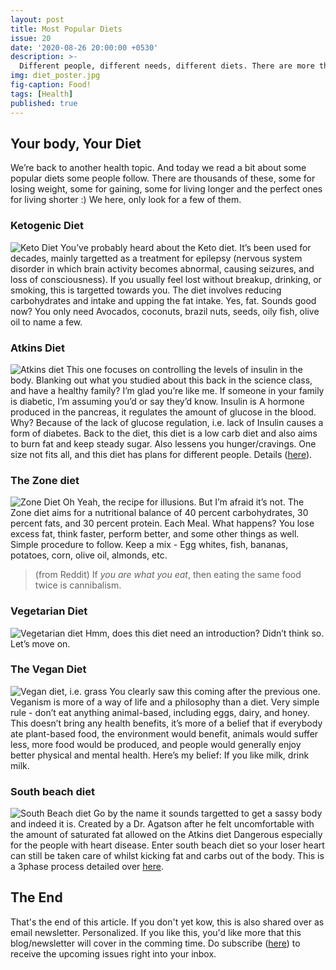 ```yaml
---
layout: post
title: Most Popular Diets
issue: 20
date: '2020-08-26 20:00:00 +0530'
description: >-
  Different people, different needs, different diets. There are more than two and we look at some of the most famous ones.
img: diet_poster.jpg
fig-caption: Food!
tags: [Health]
published: true
---
```

Your body, Your Diet
------

We’re back to another health topic. And today we read a bit about some popular diets some people follow. There are thousands of these, some for losing weight, some for gaining, some for living longer and the perfect ones for living shorter :)
We here, only look for a few of them.

### Ketogenic Diet
![Keto Diet](https://images.unsplash.com/photo-1529060041742-e924283f4889)
You’ve probably heard about the Keto diet. It’s been used for decades, mainly targetted as a treatment for epilepsy (nervous system disorder in which brain activity becomes abnormal, causing seizures, and loss of consciousness). If you usually feel lost without breakup, drinking, or smoking, this is targetted towards you.
The diet involves reducing carbohydrates and intake and upping the fat intake. Yes, fat. Sounds good now? You only need Avocados, coconuts, brazil nuts, seeds, oily fish, olive oil to name a few.

### Atkins Diet
![Atkins diet](https://files.atkins.com/how-it-works/landing/how-it-works-header-desktop.png?auto=compress)
This one focuses on controlling the levels of insulin in the body. Blanking out what you studied about this back in the science class, and have a healthy family? I’m glad you’re like me.
If someone in your family is diabetic, I’m assuming you’d or say they’d know.
Insulin is A hormone produced in the pancreas, it regulates the amount of glucose in the blood. Why? Because of the lack of glucose regulation, i.e. lack of Insulin causes a form of diabetes.
Back to the diet, this diet is a low carb diet and also aims to burn fat and keep steady sugar. Also lessens you hunger/cravings. One size not fits all, and this diet has plans for different people. Details ([here](https://www.atkins.com/how-it-works)).

### The Zone diet
![Zone Diet](https://www.zonediet.com/uploads/pyramid-1.jpg)
Oh Yeah, the recipe for illusions. But I’m afraid it’s not. The Zone diet aims for a nutritional balance of 40 percent carbohydrates, 30 percent fats, and 30 percent protein. Each Meal.
What happens? You lose excess fat, think faster, perform better, and some other things as well.
Simple procedure to follow. Keep a mix - Egg whites, fish, bananas, potatoes, corn, olive oil, almonds, etc.

> (from Reddit) If *you are what you eat*, then eating the same food twice is cannibalism.

### Vegetarian Diet
![Vegetarian diet](https://static.independent.co.uk/s3fs-public/thumbnails/image/2018/08/16/09/vegan-diet-change-body.jpg)
Hmm, does this diet need an introduction? Didn’t think so.
Let’s move on.

### The Vegan Diet
![Vegan diet, i.e. grass](https://www.verywellhealth.com/thmb/17BPVYyUkonmuitnOQrUE5ZRL-g=/3864x2576/filters:fill(87E3EF,1)/great-lawn-in-sunlight-871130222-5c16b58cc9e77c0001420033.jpg)
You clearly saw this coming after the previous one. Veganism is more of a way of life and a philosophy than a diet. Very simple rule - don’t eat anything animal-based, including eggs, dairy, and honey. 
This doesn’t bring any health benefits, it’s more of a belief that if everybody ate plant-based food, the environment would benefit, animals would suffer less, more food would be produced, and people would generally enjoy better physical and mental health.
Here’s my belief: If you like milk, drink milk.

### South beach diet
![South Beach diet](https://images.agoramedia.com/everydayhealth/gcms/The-South-Beach-Diet-722x406.jpg)
Go by the name it sounds targetted to get a sassy body and indeed it is. Created by a Dr. Agatson after he felt uncomfortable with the amount of saturated fat allowed on the Atkins diet Dangerous especially for the people with heart disease.
Enter south beach diet so your loser heart can still be taken care of whilst kicking fat and carbs out of the body.
This is a 3phase process detailed over [here](https://www.healthline.com/nutrition/south-beach-diet#section2).

The End
-----

That's the end of this article. If you don't yet kow, this is also shared over as email newsletter. Personalized. If you like this, you'd like more that this blog/newsletter will cover in the comming time. Do subscribe ([here](https://cutt.ly/mfiHvFA)) to receive the upcoming issues right into your inbox.
